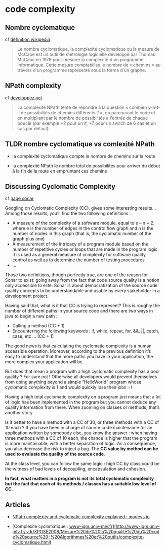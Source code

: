 # code complexity

## Nombre cyclomatique

cf [définition wikipedia](https://fr.wikipedia.org/wiki/Nombre_cyclomatique)

> Le nombre cyclomatique, la complexité cyclomatique ou la mesure de McCabe est un outil de métrologie logicielle développé par Thomas McCabe en 1976 pour mesurer la complexité d'un programme informatique. Cette mesure comptabilise le nombre de « chemins » au travers d'un programme représenté sous la forme d'un graphe.

## NPath complexity

cf [developpez.net](http://www.developpez.net/forums/d961599/general-developpement/alm/usine-logicielle/qualimetrie/npath-complexity/#post7472939)

> La complexité NPath tente de répondre à la question « combien y-a-t-il de possibilités de chemins différents ? », en parcourant le code et en multipliant par le nombre de possibilités à l'entrée de chaque boucle (par exemple *2 pour un if, *7 pour un switch de 6 cas et un cas par défaut).

## TLDR nombre cyclomatique vs comlexité NPath

- la complexité cyclomatique compte le nombre de chemins sur la route

- la complexité NPath le nombre total de possibilités pour arriver du début à la fin de la route en empruntant ces chemins

## Discussing Cyclomatic Complexity

cf [page sonar](http://www.sonarqube.org/discussing-cyclomatic-complexity/)

Googling on Cyclomatic Complexity (CC), gives some interesting results… Among those results, you’ll find the two following definitions :

- A measure of the complexity of a software module, equal to e – n + 2, where e is the number of edges in the control flow graph and n is the number of nodes in this graph (that is, the cyclomatic number of the graph plus one)
- A measurement of the intricacy of a program module based on the number of repetitive cycles or loops that are made in the program logic. It is used as a general measure of complexity for software quality control as well as to determine the number of testing procedures
- …

Those two definitions, though perfectly true, are one of the reason for Sonar to exist: going away from the fact that code source quality is a notion only accessible to elite. Sonar is about democratization of the source code quality concepts to be understandable and usable by every stakeholder in a development project.

Having said that, what is it that CC is trying to represent? This is roughly the number of different paths in your source code and there are two ways in java to begin a new path : 

- Calling a method (CC + 1)
- Encountering the following keywords : if, while, repeat, for, &&, ||, catch, case, etc … (CC + 1)

The good news is that calculating the cyclomatic complexity is a human accessible operation. Moreover, according to the previous definition it’s easy to understand that the more paths you have in your application, the more complex your application will be.

But does that mean a program with a high cyclomatic complexity has a poor quality ? For sure not ! Otherwise all developers would prevent themselves from doing anything beyond a simple “HelloWorld” program whose cyclomatic complexity is 1 and would quickly lose their jobs :-)

Having a high total cyclomatic complexity on a program just means that a lot of logic has been implemented in the program but you cannot deduce any quality information from there. When zooming on classes or methods, that’s another story.

Is it better to have a method with a CC of 30, or three methods with a CC of 10 each ? If you have been in charge of source code maintenance for an application written by somebody else, you know the answer : when having three methods with a CC of 10 each, the chance is higher that the program is more maintainable, with a better separation of logic. As a consequence, you also decrease the risk to inject a bug. The **CC value by method can be used to evaluate the quality of the source code**.

At the class level, you can follow the same logic : high CC by class could be the witness of bad levels of decoupling, encapsulation and cohesion.

**In fact, what matters in a program is not its total cyclomatic complexity but the fact that each of its methods / classes has a suitable low level of CC**.

## Articles

- [NPath complexity and cyclomatic complexity explained : modess.io](https://modess.io/npath-complexity-cyclomatic-complexity-explained/)

- [Complexité cyclomatique : www-igm.univ-mlv.fr](http://www-igm.univ-mlv.fr/~dr/XPOSE2008/Mesure%20de%20la%20qualite%20du%20code%20source%20-%20Algorithmes%20et%20outils/complexite-cyclomatique.html)
